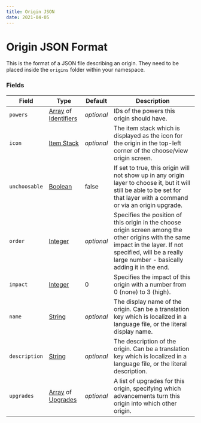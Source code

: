 ```yaml
---
title: Origin JSON
date: 2021-04-05
---
```

# Origin JSON Format

This is the format of a JSON file describing an origin. They need to be placed inside the `origins` folder within your namespace.

### Fields

Field  | Type | Default | Description
-------|------|---------|-------------
`powers` | [Array](data_types/array.md) of [Identifiers](data_types/identifier.md) | _optional_ | IDs of the powers this origin should have.
`icon` | [Item Stack](data_types/item_stack.md) | _optional_ | The item stack which is displayed as the icon for the origin in the top-left corner of the choose/view origin screen.
`unchoosable` | [Boolean](data_types/boolean.md) | false | If set to true, this origin will not show up in any origin layer to choose it, but it will still be able to be set for that layer with a command or via an origin upgrade.
`order` | [Integer](data_types/integer.md) | _optional_ | Specifies the position of this origin in the choose origin screen among the other origins with the same impact in the layer. If not specified, will be a really large number - basically adding it in the end.
`impact` | [Integer](data_types/integer.md) | 0 | Specifies the impact of this origin with a number from 0 (none) to 3 (high).
`name` | [String](data_types/string.md) | _optional_ | The display name of the origin. Can be a translation key which is localized in a language file, or the literal display name.
`description` | [String](data_types/string.md) | _optional_ | The description of the origin. Can be a translation key which is localized in a language file, or the literal description.
`upgrades` | [Array](data_types/array.md) of [Upgrades](upgrade_json.md) | _optional_ | A list of upgrades for this origin, specifying which advancements turn this origin into which other origin.
